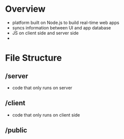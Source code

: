 # Overview
- platform built on Node.js to build real-time web apps
- syncs information between UI and app database
- JS on client side and server side
- 
# File Structure
## /server
- code that only runs on server
## /client
- code that only runs on client side
## /public
 
